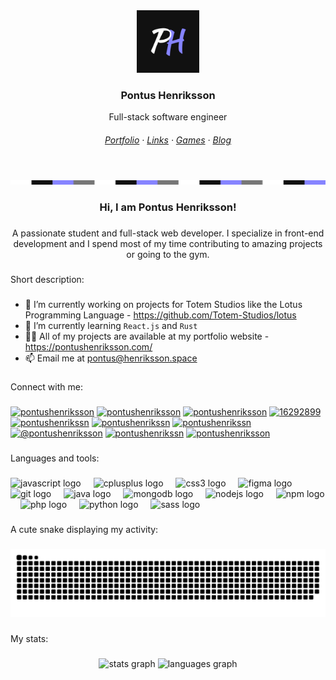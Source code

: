 <div align="center">
  <img src="./assets/profile-img.jpg" style="width: 100px" />
  <h3 align="center">Pontus Henriksson</h3>
  <p align="center">Full-stack software engineer</p>
</div>

<h6 align="center">
  <a href="https://pontushenriksson.com" target="_blank"
    >Portfolio</a
  >
  <span>·</span>
  <a href="https://links.pontushenriksson.com" target="_blank"
    >Links</a
  >
  <span>·</span>
  <a href="https://games.pontushenriksson.com" target="_blank"
    >Games</a
  >
  <span>·</span>
  <a href="https://blog.pontushenriksson.com" target="_blank"
    >Blog</a
  >
</h6>

<br />

<img src="./assets/profile-banner.jpg" align="center"/>

<br />

<h3 align="center">Hi, I am Pontus Henriksson!</h3>

###

<p align="center">A passionate student and full-stack web developer. I specialize in front-end development and I spend most of my time contributing to amazing projects or going to the gym.</p>

###

<p align="left">Short description:</p>

###

- 🔭 I’m currently working on projects for Totem Studios like the Lotus Programming Language - https://github.com/Totem-Studios/lotus
- 🌱 I’m currently learning `React.js` and `Rust`
- 👨‍💻 All of my projects are available at my portfolio website - <a href="https://pontushenriksson.com/" target="blank">https://pontushenriksson.com/</a>
- 📫 Email me at <a href="mailto:pontus@henriksson.space" target="blank">pontus@henriksson.space</a>

###

<p align="left">Connect with me:</p>

###

<div align="left">
  <a href="https://codepen.io/pontushenriksson" target="blank"><img src="https://raw.githubusercontent.com/rahuldkjain/github-profile-readme-generator/master/src/images/icons/Social/codepen.svg" alt="pontushenriksson" height="30" width="40" /></a>
<a href="https://dev.to/pontushenriksson" target="blank"><img src="https://raw.githubusercontent.com/rahuldkjain/github-profile-readme-generator/master/src/images/icons/Social/devto.svg" alt="pontushenriksson" height="30" width="40" /></a>
<a href="https://linkedin.com/in/pontushenriksson" target="blank"><img src="https://raw.githubusercontent.com/rahuldkjain/github-profile-readme-generator/master/src/images/icons/Social/linked-in-alt.svg" alt="pontushenriksson" height="30" width="40" /></a>
<a href="https://stackoverflow.com/users/16292899" target="blank"><img src="https://raw.githubusercontent.com/rahuldkjain/github-profile-readme-generator/master/src/images/icons/Social/stack-overflow.svg" alt="16292899" height="30" width="40" /></a>
<a href="https://fb.com/pontushenrikssn" target="blank"><img src="https://raw.githubusercontent.com/rahuldkjain/github-profile-readme-generator/master/src/images/icons/Social/facebook.svg" alt="pontushenrikssn" height="30" width="40" /></a>
<a href="https://instagram.com/pontushenrikssn" target="blank"><img src="https://raw.githubusercontent.com/rahuldkjain/github-profile-readme-generator/master/src/images/icons/Social/instagram.svg" alt="pontushenrikssn" height="30" width="40" /></a>
<a href="https://dribbble.com/pontushenrikssn" target="blank"><img src="https://raw.githubusercontent.com/rahuldkjain/github-profile-readme-generator/master/src/images/icons/Social/dribbble.svg" alt="pontushenrikssn" height="30" width="40" /></a>
<a href="https://medium.com/@pontushenriksson" target="blank"><img src="https://raw.githubusercontent.com/rahuldkjain/github-profile-readme-generator/master/src/images/icons/Social/medium.svg" alt="@pontushenriksson" height="30" width="40" /></a>
<a href="https://www.youtube.com/c/pontushenrikssn" target="blank"><img src="https://raw.githubusercontent.com/rahuldkjain/github-profile-readme-generator/master/src/images/icons/Social/youtube.svg" alt="pontushenrikssn" height="30" width="40" /></a>
<a href="https://www.leetcode.com/pontushenriksson" target="blank"><img src="https://raw.githubusercontent.com/rahuldkjain/github-profile-readme-generator/master/src/images/icons/Social/leet-code.svg" alt="pontushenriksson" height="30" width="40" /></a>
</div>

###

<p align="left">Languages and tools:</p>

###

<div align="left">
  <img src="https://cdn.jsdelivr.net/gh/devicons/devicon/icons/javascript/javascript-original.svg" height="40" alt="javascript logo"  />
  <img width="12" />
  <img src="https://cdn.jsdelivr.net/gh/devicons/devicon/icons/cplusplus/cplusplus-original.svg" height="40" alt="cplusplus logo"  />
  <img width="12" />
  <img src="https://cdn.jsdelivr.net/gh/devicons/devicon/icons/css3/css3-original.svg" height="40" alt="css3 logo"  />
  <img width="12" />
  <img src="https://cdn.jsdelivr.net/gh/devicons/devicon/icons/figma/figma-original.svg" height="40" alt="figma logo"  />
  <img width="12" />
  <img src="https://cdn.jsdelivr.net/gh/devicons/devicon/icons/git/git-original.svg" height="40" alt="git logo"  />
  <img width="12" />
  <img src="https://cdn.jsdelivr.net/gh/devicons/devicon/icons/java/java-original.svg" height="40" alt="java logo"  />
  <img width="12" />
  <img src="https://cdn.jsdelivr.net/gh/devicons/devicon/icons/mongodb/mongodb-original.svg" height="40" alt="mongodb logo"  />
  <img width="12" />
  <img src="https://cdn.jsdelivr.net/gh/devicons/devicon/icons/nodejs/nodejs-original.svg" height="40" alt="nodejs logo"  />
  <img width="12" />
  <img src="https://cdn.jsdelivr.net/gh/devicons/devicon/icons/npm/npm-original-wordmark.svg" height="40" alt="npm logo"  />
  <img width="12" />
  <img src="https://cdn.jsdelivr.net/gh/devicons/devicon/icons/php/php-original.svg" height="40" alt="php logo"  />
  <img width="12" />
  <img src="https://cdn.jsdelivr.net/gh/devicons/devicon/icons/python/python-original.svg" height="40" alt="python logo"  />
  <img width="12" />
  <img src="https://cdn.jsdelivr.net/gh/devicons/devicon/icons/sass/sass-original.svg" height="40" alt="sass logo"  />
</div>

###

<p align="left">A cute snake displaying my activity:</p>

###

<img src="https://raw.githubusercontent.com/pontushenriksson/pontushenriksson/output/snake.svg" alt="Snake animation" />

###

<p align="left">My stats:</p>

###

<div align="center">
  <img src="https://github-readme-stats.vercel.app/api?username=pontushenriksson&hide_title=false&hide_rank=false&show_icons=true&include_all_commits=true&count_private=true&disable_animations=false&theme=dracula&locale=en&hide_border=false&order=1" height="150" alt="stats graph"  />
  <img src="https://github-readme-stats.vercel.app/api/top-langs?username=pontushenriksson&locale=en&hide_title=false&layout=compact&card_width=320&langs_count=5&theme=dracula&hide_border=false&order=2" height="150" alt="languages graph"  />
</div>
